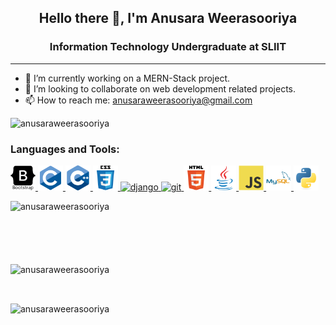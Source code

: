 <h2 align="center">Hello there 👋, I'm Anusara Weerasooriya</h2>
<h3 align="center">Information Technology Undergraduate at SLIIT</h3>
<hr>

- 🌱 I’m currently working on a MERN-Stack project.
- 👯 I’m looking to collaborate on web development related projects.
- 📫 How to reach me: anusaraweerasooriya@gmail.com

<p align="left"> <img src="https://komarev.com/ghpvc/?username=anusaraweerasooriya&label=Profile%20views&color=0e75b6&style=flat" alt="anusaraweerasooriya" /> </p>

<h3 align="left">Languages and Tools:</h3>
<p align="left"> <a href="https://getbootstrap.com" target="_blank" rel="noreferrer"> <img src="https://raw.githubusercontent.com/devicons/devicon/master/icons/bootstrap/bootstrap-plain-wordmark.svg" alt="bootstrap" width="40" height="40"/> </a> <a href="https://www.cprogramming.com/" target="_blank" rel="noreferrer"> <img src="https://raw.githubusercontent.com/devicons/devicon/master/icons/c/c-original.svg" alt="c" width="40" height="40"/> </a> <a href="https://www.w3schools.com/cpp/" target="_blank" rel="noreferrer"> <img src="https://raw.githubusercontent.com/devicons/devicon/master/icons/cplusplus/cplusplus-original.svg" alt="cplusplus" width="40" height="40"/> </a> <a href="https://www.w3schools.com/css/" target="_blank" rel="noreferrer"> <img src="https://raw.githubusercontent.com/devicons/devicon/master/icons/css3/css3-original-wordmark.svg" alt="css3" width="40" height="40"/> </a> <a href="https://www.djangoproject.com/" target="_blank" rel="noreferrer"> <img src="https://cdn.worldvectorlogo.com/logos/django.svg" alt="django" width="40" height="40"/> </a> <a href="https://git-scm.com/" target="_blank" rel="noreferrer"> <img src="https://www.vectorlogo.zone/logos/git-scm/git-scm-icon.svg" alt="git" width="40" height="40"/> </a> <a href="https://www.w3.org/html/" target="_blank" rel="noreferrer"> <img src="https://raw.githubusercontent.com/devicons/devicon/master/icons/html5/html5-original-wordmark.svg" alt="html5" width="40" height="40"/> </a> <a href="https://www.java.com" target="_blank" rel="noreferrer"> <img src="https://raw.githubusercontent.com/devicons/devicon/master/icons/java/java-original.svg" alt="java" width="40" height="40"/> </a> <a href="https://developer.mozilla.org/en-US/docs/Web/JavaScript" target="_blank" rel="noreferrer"> <img src="https://raw.githubusercontent.com/devicons/devicon/master/icons/javascript/javascript-original.svg" alt="javascript" width="40" height="40"/> </a> <a href="https://www.mysql.com/" target="_blank" rel="noreferrer"> <img src="https://raw.githubusercontent.com/devicons/devicon/master/icons/mysql/mysql-original-wordmark.svg" alt="mysql" width="40" height="40"/> </a> <a href="https://www.python.org" target="_blank" rel="noreferrer"> <img src="https://raw.githubusercontent.com/devicons/devicon/master/icons/python/python-original.svg" alt="python" width="40" height="40"/> </a> </p>

<p ><img align="left" src="https://github-readme-stats.vercel.app/api/top-langs?username=anusaraweerasooriya&show_icons=true&locale=en&layout=compact" alt="anusaraweerasooriya" /></p><br><br><br><br><br>
<p><img align="center" src="https://github-readme-stats.vercel.app/api?username=anusaraweerasooriya&show_icons=true&locale=en" alt="anusaraweerasooriya" /></p>
<br>
<p><img align="center" src="https://github-readme-streak-stats.herokuapp.com/?user=anusaraweerasooriya&" alt="anusaraweerasooriya" /></p>
